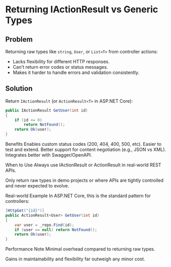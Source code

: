# Returning IActionResult vs Generic Types

## Problem

Returning raw types like `string`, `User`, or `List<T>` from controller actions:

- Lacks flexibility for different HTTP responses.
- Can't return error codes or status messages.
- Makes it harder to handle errors and validation consistently.

## Solution

Return `IActionResult` (or `ActionResult<T>` in ASP.NET Core):

```csharp
public IActionResult GetUser(int id)
{
    if (id <= 0)
        return NotFound();
    return Ok(user);
}
```

Benefits
Enables custom status codes (200, 404, 400, 500, etc).
Easier to test and extend.
Better support for content negotiation (e.g., JSON vs XML).
Integrates better with Swagger/OpenAPI.

When to Use
Always use IActionResult or ActionResult<T> in real-world REST APIs.

Only return raw types in demo projects or where APIs are tightly controlled and never expected to evolve.

Real-world Example
In ASP.NET Core, this is the standard pattern for controllers:

```csharp
[HttpGet("{id}")]
public ActionResult<User> GetUser(int id)
{
    var user = _repo.Find(id);
    if (user == null) return NotFound();
    return Ok(user);
}
```

Performance Note
Minimal overhead compared to returning raw types.

Gains in maintainability and flexibility far outweigh any minor cost.
